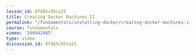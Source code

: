 ```yaml
---
lesson_id: 8fd65c85ca25
title: Creating Docker Machines II
permalink: "/fundamentals/installing-docker/creating-docker-machines-ii/"
course: fundamentals
vimeo: '299942985'
type: video
discussion_id: 8fd65c85ca25
---
```



